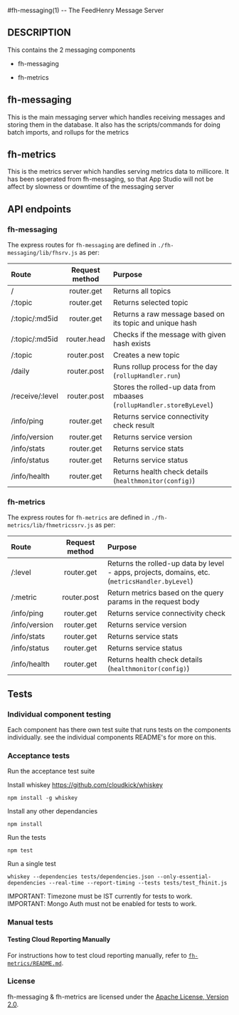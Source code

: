 #fh-messaging(1) -- The FeedHenry Message Server

## DESCRIPTION

This contains the 2 messaging components

* fh-messaging

* fh-metrics

## fh-messaging

This is the main messaging server which handles receiving messages and storing them in the database.  It also has
the scripts/commands for doing batch imports, and rollups for the metrics

## fh-metrics

This is the metrics server which handles serving metrics data to millicore.  It has been seperated from fh-messaging,
so that App Studio will not be affect by slowness or downtime of the messaging server

## API endpoints

### fh-messaging

The express routes for `fh-messaging` are defined in `./fh-messaging/lib/fhsrv.js` as per:

| Route| Request method | Purpose  |
| :--- |:---:| :--- |
| / | router.get | Returns all topics |
| /:topic | router.get | Returns selected topic |
| /:topic/:md5id | router.get | Returns a raw message based on its topic and unique hash |
| /:topic/:md5id | router.head | Checks if the message with given hash exists |
| /:topic | router.post | Creates a new topic |
| /daily | router.post | Runs rollup process for the day (`rollupHandler.run`) |
| /receive/:level | router.post | Stores the rolled-up data from mbaases (`rollupHandler.storeByLevel`) |
| /info/ping | router.get | Returns service connectivity check result |
| /info/version | router.get | Returns service version  |
| /info/stats | router.get | Returns service stats |
| /info/status | router.get | Returns service status |
| /info/health | router.get | Returns health check details (`healthmonitor(config)`) |

### fh-metrics

The express routes for `fh-metrics` are defined in `./fh-metrics/lib/fhmetricssrv.js` as per:

| Route| Request method | Purpose  |
| :--- |:---:| :--- |
| /:level | router.get | Returns the rolled-up data by level - apps, projects, domains, etc. (`metricsHandler.byLevel`) |
| /:metric | router.post | Return metrics based on the query params in the request body |
| /info/ping | router.get | Returns service connectivity check |
| /info/version | router.get | Returns service version  |
| /info/stats | router.get | Returns service stats |
| /info/status | router.get | Returns service status |
| /info/health | router.get | Returns health check details (`healthmonitor(config)`) |

## Tests

### Individual component testing

Each component has there own test suite that runs tests on the components individually. see the individual components README's for more on this.

### Acceptance tests

Run the acceptance test suite

Install whiskey https://github.com/cloudkick/whiskey

    npm install -g whiskey

Install any other dependancies

    npm install

Run the tests

    npm test

Run a single test

    whiskey --dependencies tests/dependencies.json --only-essential-dependencies --real-time --report-timing --tests tests/test_fhinit.js

IMPORTANT: Timezone must be IST currently for tests to work.
IMPORTANT: Mongo Auth must not be enabled for tests to work.

### Manual tests

#### Testing Cloud Reporting Manually

For instructions how to test cloud reporting manually, refer to [`fh-metrics/README.md`](https://github.com/fheng/fh-messaging/blob/master/fh-metrics/README.md#testing-cloud-reporting-manually).

### License

fh-messaging & fh-metrics are licensed under the [Apache License, Version 2.0](http://www.apache.org/licenses/).
